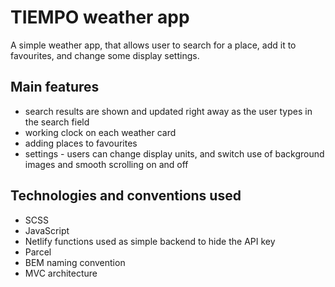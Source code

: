 # TIEMPO weather app

A simple weather app, that allows user to search for a place, add it to favourites, and change some display settings.

## Main features

- search results are shown and updated right away as the user types in the search field
- working clock on each weather card
- adding places to favourites
- settings - users can change display units, and switch use of background images and smooth scrolling on and off

## Technologies and conventions used

- SCSS
- JavaScript
- Netlify functions used as simple backend to hide the API key
- Parcel
- BEM naming convention
- MVC architecture
